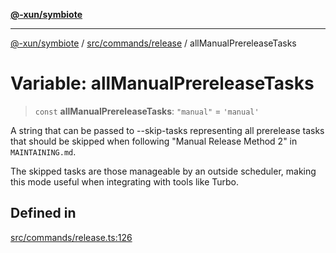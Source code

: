 [**@-xun/symbiote**](../../../../README.md)

***

[@-xun/symbiote](../../../../README.md) / [src/commands/release](../README.md) / allManualPrereleaseTasks

# Variable: allManualPrereleaseTasks

> `const` **allManualPrereleaseTasks**: `"manual"` = `'manual'`

A string that can be passed to --skip-tasks representing all prerelease tasks
that should be skipped when following "Manual Release Method 2" in
`MAINTAINING.md`.

The skipped tasks are those manageable by an outside scheduler, making this
mode useful when integrating with tools like Turbo.

## Defined in

[src/commands/release.ts:126](https://github.com/Xunnamius/symbiote/blob/c062d7c5dc980668c9246eeeaf1aa96da42e4471/src/commands/release.ts#L126)
